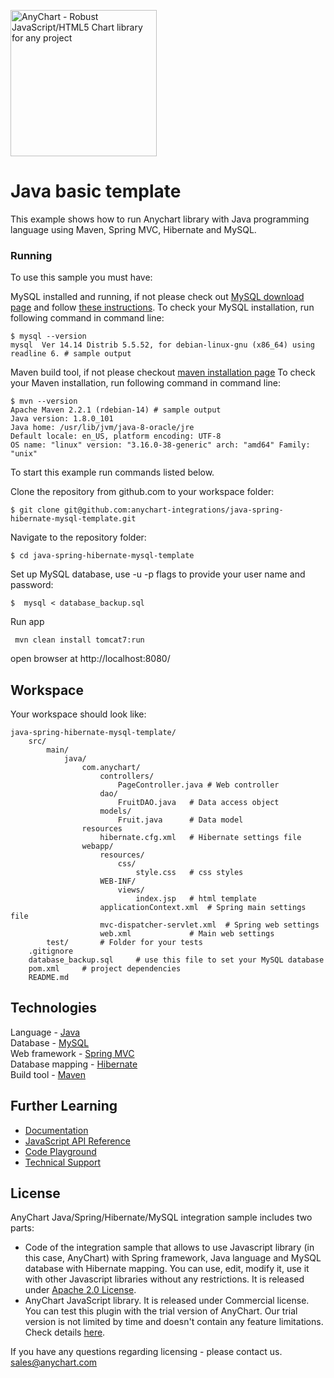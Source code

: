 [<img src="https://cdn.anychart.com/images/logo-transparent-segoe.png?2" width="234px" alt="AnyChart - Robust JavaScript/HTML5 Chart library for any project">](https://www.anychart.com)
# Java basic template

This example shows how to run Anychart library with Java programming language using Maven, Spring MVC, Hibernate and MySQL.

### Running
To use this sample you must have:

MySQL installed and running, if not please check out [MySQL download page](https://dev.mysql.com/downloads/installer/) and follow [these instructions](http://dev.mysql.com/doc/refman/5.7/en/installing.html).
To check your MySQL installation, run following command in command line:
```
$ mysql --version
mysql  Ver 14.14 Distrib 5.5.52, for debian-linux-gnu (x86_64) using readline 6. # sample output
```
Maven build tool, if not please checkout [maven installation page](https://maven.apache.org/install.html)
To check your Maven installation, run following command in command line:
```
$ mvn --version
Apache Maven 2.2.1 (rdebian-14) # sample output
Java version: 1.8.0_101
Java home: /usr/lib/jvm/java-8-oracle/jre
Default locale: en_US, platform encoding: UTF-8
OS name: "linux" version: "3.16.0-38-generic" arch: "amd64" Family: "unix"
```
To start this example run commands listed below.

Clone the repository from github.com to your workspace folder:

```
$ git clone git@github.com:anychart-integrations/java-spring-hibernate-mysql-template.git
```

Navigate to the repository folder:
```
$ cd java-spring-hibernate-mysql-template
```

Set up MySQL database, use -u -p flags to provide your user name and password:
```
$  mysql < database_backup.sql
```

Run app
```
 mvn clean install tomcat7:run
```

open browser at http://localhost:8080/


## Workspace
Your workspace should look like:
```
java-spring-hibernate-mysql-template/
    src/
        main/
            java/
                com.anychart/
                    controllers/
                        PageController.java # Web controller
                    dao/
                        FruitDAO.java   # Data access object
                    models/
                        Fruit.java      # Data model
                resources
                    hibernate.cfg.xml   # Hibernate settings file
                webapp/
                    resources/
                        css/
                            style.css   # css styles
                    WEB-INF/
                        views/
                            index.jsp   # html template
                    applicationContext.xml  # Spring main settings file
                    mvc-dispatcher-servlet.xml  # Spring web settings
                    web.xml             # Main web settings
        test/       # Folder for your tests
    .gitignore
    database_backup.sql     # use this file to set your MySQL database
    pom.xml     # project dependencies
    README.md
```

## Technologies
Language - [Java](https://java.com)<br />
Database - [MySQL](https://www.mysql.com/)<br />
Web framework - [Spring MVC](http://docs.spring.io/spring/docs/current/spring-framework-reference/html/mvc.html)<br />
Database mapping - [Hibernate](http://hibernate.org/)<br />
Build tool - [Maven](https://maven.apache.org/)

## Further Learning
* [Documentation](https://docs.anychart.com)
* [JavaScript API Reference](https://api.anychart.com)
* [Code Playground](https://playground.anychart.com)
* [Technical Support](https://www.anychart.com/support)

## License
AnyChart Java/Spring/Hibernate/MySQL integration sample includes two parts:
- Code of the integration sample that allows to use Javascript library (in this case, AnyChart) with Spring framework, Java language and MySQL database with Hibernate mapping. You can use, edit, modify it, use it with other Javascript libraries without any restrictions. It is released under [Apache 2.0 License](https://github.com/anychart-integrations/java-spring-hibernate-mysql-template/blob/master/LICENSE).
- AnyChart JavaScript library. It is released under Commercial license. You can test this plugin with the trial version of AnyChart. Our trial version is not limited by time and doesn't contain any feature limitations. Check details [here](https://www.anychart.com/buy/).

If you have any questions regarding licensing - please contact us. <sales@anychart.com>

